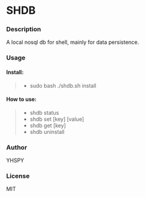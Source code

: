 # SHDB

### Description
A local nosql db for shell, mainly for data persistence.


### Usage
#### Install:
>* sudo bash ./shdb.sh install
#### How to use:

>* shdb status
>* shdb set [key] [value]
>* shdb get [key]
>* shdb uninstall

### Author
YHSPY
### License
MIT
